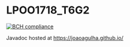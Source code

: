 # LPOO1718_T6G2


[![BCH compliance](https://bettercodehub.com/edge/badge/diogomotapinto/LPOO1718_T6G2?branch=master&token=9553e339091d69cf97312db432f2f45e32868d44)](https://bettercodehub.com/)


Javadoc hosted at https://joaoagulha.github.io/
